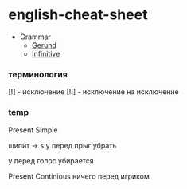 # english-cheat-sheet


- Grammar
  - [Gerund](gerunde.md)
  - [Infinitive](infinitive.md)

### терминология 

[!] - исключение 
[!!] - исключение на исключение 

### temp 
Present Simple 

шипит -> s
y перед прыг убрать 

у перед голос убирается

Present Continious
ничего перед игриком

